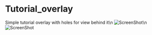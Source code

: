 Tutorial_overlay
================

Simple tutorial overlay with holes for view behind it\n
![ScreenShot](https://raw.github.com/nichtemna/Tutorial_overlay/master/2013-11-14_10-33-10.jpg)\n
![ScreenShot](https://raw.github.com/nichtemna/Tutorial_overlay/master/2013-11-14_10-33-21.jpg)
